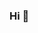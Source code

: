 ### Hi 👋

<!--
I am Ting, and I am passionate about AI/ML research, particularly in the areas of **3D scene representation** and **Neural Radiance Fields (NeRF)**.  
- 🔭 I’m currently working on AI, ML/DL, CV and NLP
- 🌱 I’m currently learning 
- 👯 I’m looking to collaborate on ...
- 🤔 I’m looking for help with ...
- 💬 Ask me about ...
- 📫 How to reach me: ...
- 😄 Pronouns: ...
- ⚡ Fun fact: ...
-->
